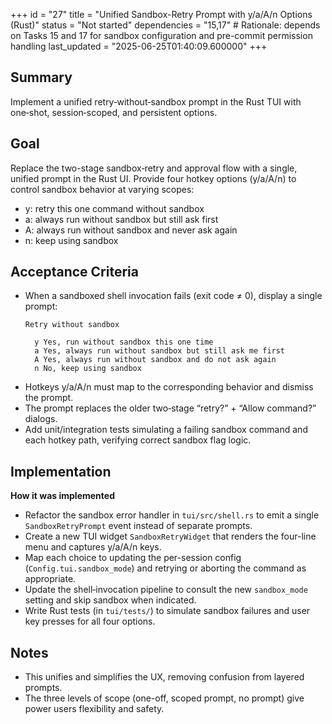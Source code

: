 +++
id = "27"
title = "Unified Sandbox-Retry Prompt with y/a/A/n Options (Rust)"
status = "Not started"
dependencies = "15,17" # Rationale: depends on Tasks 15 and 17 for sandbox configuration and pre-commit permission handling
last_updated = "2025-06-25T01:40:09.600000"
+++

## Summary
Implement a unified retry‑without‑sandbox prompt in the Rust TUI with one‑shot, session‑scoped, and persistent options.

## Goal
Replace the two-stage sandbox‑retry and approval flow with a single, unified prompt in the Rust UI.  Provide four hotkey options (y/a/A/n) to control sandbox behavior at varying scopes:
- y: retry this one command without sandbox
- a: always run without sandbox but still ask first
- A: always run without sandbox and never ask again
- n: keep using sandbox

## Acceptance Criteria

- When a sandboxed shell invocation fails (exit code ≠ 0), display a single prompt:
  ```
  Retry without sandbox

    y Yes, run without sandbox this one time
    a Yes, always run without sandbox but still ask me first
    A Yes, always run without sandbox and do not ask again
    n No, keep using sandbox
  ```
- Hotkeys y/a/A/n must map to the corresponding behavior and dismiss the prompt.
- The prompt replaces the older two‑stage “retry?” + “Allow command?” dialogs.
- Add unit/integration tests simulating a failing sandbox command and each hotkey path, verifying correct sandbox flag logic.

## Implementation

**How it was implemented**  
- Refactor the sandbox error handler in `tui/src/shell.rs` to emit a single `SandboxRetryPrompt` event instead of separate prompts.
- Create a new TUI widget `SandboxRetryWidget` that renders the four-line menu and captures y/a/A/n keys.
- Map each choice to updating the per-session config (`Config.tui.sandbox_mode`) and retrying or aborting the command as appropriate.
- Update the shell‑invocation pipeline to consult the new `sandbox_mode` setting and skip sandbox when indicated.
- Write Rust tests (in `tui/tests/`) to simulate sandbox failures and user key presses for all four options.

## Notes

- This unifies and simplifies the UX, removing confusion from layered prompts.
- The three levels of scope (one-off, scoped prompt, no prompt) give power users flexibility and safety.
